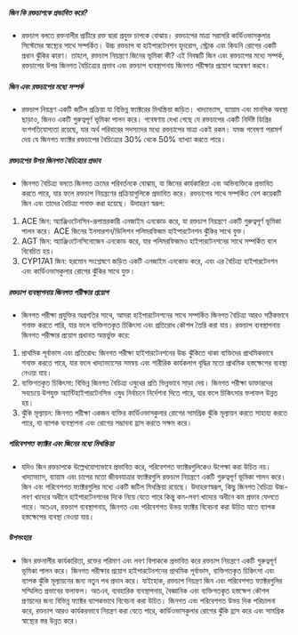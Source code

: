 ##### জিন কি রক্তচাপকে প্রভাবিত করে?
* রক্তচাপ বলতে রক্তনালীর প্রাচীরে রক্ত দ্বারা প্রযুক্ত চাপকে বোঝায়। রক্তচাপের মাত্রা সরাসরি কার্ডিওভাসকুলার সিস্টেমের স্বাস্থ্যের সাথে সম্পর্কিত। উচ্চ রক্তচাপ বা হাইপারটেনশন হৃদরোগ, স্ট্রোক এবং কিডনি রোগের একটি প্রধান ঝুঁকির কারণ। তাহলে, রক্তচাপ নিয়ন্ত্রণে জিনের ভূমিকা কী? এই নিবন্ধটি জিন এবং রক্তচাপের মধ্যে সম্পর্ক, রক্তচাপের উপর জিনগত বৈচিত্র্যের প্রভাব এবং রক্তচাপ ব্যবস্থাপনায় জিনগত পরীক্ষার প্রয়োগ অন্বেষণ করবে।

##### জিন এবং রক্তচাপের মধ্যে সম্পর্ক
* রক্তচাপ নিয়ন্ত্রণ একটি জটিল প্রক্রিয়া যা বিভিন্ন ফ্যাক্টরের মিথস্ক্রিয়া জড়িত। খাদ্যাভ্যাস, ব্যায়াম এবং মানসিক অবস্থা ছাড়াও, জিনও একটি গুরুত্বপূর্ণ ভূমিকা পালন করে। গবেষণায় দেখা গেছে যে রক্তচাপের একটি নির্দিষ্ট ডিগ্রির বংশগতিযোগ্যতা রয়েছে, যার অর্থ পরিবারের সদস্যদের মধ্যে রক্তচাপের মাত্রা একই রকম। যমজ গবেষণা পরামর্শ দেয় যে জিনগত ফ্যাক্টর রক্তচাপের বৈচিত্র্যের 30% থেকে 50% ব্যাখ্যা করতে পারে।

##### রক্তচাপের উপর জিনগত বৈচিত্র্যের প্রভাব
* জিনগত বৈচিত্র্য বলতে জিনগত ক্রমের পরিবর্তনকে বোঝায়, যা জিনের কার্যকারিতা এবং অভিব্যক্তিকে প্রভাবিত করতে পারে, যার ফলে রক্তচাপ নিয়ন্ত্রণের প্রক্রিয়াগুলিকে প্রভাবিত করে। রক্তচাপের সাথে সম্পর্কিত বেশ কয়েকটি জিন এবং তাদের বৈচিত্র্য শনাক্ত করা হয়েছে। উদাহরণ স্বরূপ:

1. ACE জিন: অ্যাঞ্জিওটেনসিন-রূপান্তরকারী এনজাইম এনকোড করে, যা রক্তচাপ নিয়ন্ত্রণে একটি গুরুত্বপূর্ণ ভূমিকা পালন করে। ACE জিনের ইনসারশন/ডিলিশন পলিমরফিজম হাইপারটেনশন ঝুঁকির সাথে যুক্ত।
2. AGT জিন: অ্যাঞ্জিওটেনসিনোজেন এনকোড করে, যার পলিমরফিজমও হাইপারটেনশনের সাথে সম্পর্কিত বলে বিবেচিত হয়।
3. CYP17A1 জিন: হরমোন সংশ্লেষণে জড়িত একটি এনজাইম এনকোড করে, এবং এর বৈচিত্র্য হাইপারটেনশন এবং কার্ডিওভাসকুলার রোগের ঝুঁকির সাথে যুক্ত।

##### রক্তচাপ ব্যবস্থাপনায় জিনগত পরীক্ষার প্রয়োগ
* জিনগত পরীক্ষা প্রযুক্তির অগ্রগতির সাথে, আমরা হাইপারটেনশনের সাথে সম্পর্কিত জিনগত বৈচিত্র্য আরও সঠিকভাবে শনাক্ত করতে পারি, যার ফলে ব্যক্তিগতকৃত চিকিৎসা এবং প্রতিরোধ কৌশল তৈরি করা যায়। রক্তচাপ ব্যবস্থাপনায় জিনগত পরীক্ষার প্রয়োগ প্রধানত অন্তর্ভুক্ত করে:

1. প্রাথমিক পূর্বাভাস এবং প্রতিরোধ: জিনগত পরীক্ষা হাইপারটেনশনের উচ্চ ঝুঁকিতে থাকা ব্যক্তিদের প্রাথমিকভাবে শনাক্ত করতে পারে, যার ফলে খাদ্যাভ্যাসের সমন্বয় এবং শারীরিক কার্যকলাপ বৃদ্ধির মতো প্রাথমিক হস্তক্ষেপের ব্যবস্থা নেওয়া যায়।
2. ব্যক্তিগতকৃত চিকিৎসা: বিভিন্ন জিনগত বৈচিত্র্য ওষুধের প্রতি ভিন্নভাবে সাড়া দেয়। জিনগত পরীক্ষা ডাক্তারদের সবচেয়ে উপযুক্ত অ্যান্টিহাইপারটেনসিভ ওষুধ নির্বাচনে নির্দেশনা দিতে পারে, যার ফলে চিকিৎসার ফলাফল উন্নত হয়।
3. ঝুঁকি মূল্যায়ন: জিনগত পরীক্ষা একজন ব্যক্তির কার্ডিওভাসকুলার রোগের সামগ্রিক ঝুঁকি মূল্যায়ন করতে সাহায্য করতে পারে, যা ব্যাপক ব্যবস্থাপনা এবং রোগের সম্ভাবনা হ্রাস করতে সক্ষম করে।

##### পরিবেশগত ফ্যাক্টর এবং জিনের মধ্যে মিথস্ক্রিয়া
* যদিও জিন রক্তচাপকে উল্লেখযোগ্যভাবে প্রভাবিত করে, পরিবেশগত ফ্যাক্টরগুলিকেও উপেক্ষা করা উচিত নয়। খাদ্যাভ্যাস, ব্যায়াম এবং চাপের মতো জীবনযাত্রার ফ্যাক্টরগুলি রক্তচাপ নিয়ন্ত্রণে একটি গুরুত্বপূর্ণ ভূমিকা পালন করে। জিন এবং পরিবেশগত ফ্যাক্টরগুলির মধ্যে একটি জটিল মিথস্ক্রিয়া রয়েছে। উদাহরণস্বরূপ, কিছু জিনগত বৈচিত্র্য উচ্চ-লবণ খাদ্যের অধীনে হাইপারটেনশনের দিকে নিয়ে যেতে পারে কিন্তু কম-লবণ খাদ্যের অধীনে কম প্রভাব ফেলতে পারে। অতএব, রক্তচাপ ব্যবস্থাপনায়, জিনগত এবং পরিবেশগত উভয় ফ্যাক্টর বিবেচনা করা উচিত যাতে ব্যাপক হস্তক্ষেপের ব্যবস্থা নেওয়া যায়।

##### উপসংহার
* জিন রক্তনালীর কার্যকারিতা, রক্তের পরিমাণ এবং লবণ বিপাককে প্রভাবিত করে রক্তচাপ নিয়ন্ত্রণে একটি গুরুত্বপূর্ণ ভূমিকা পালন করে। জিনগত পরীক্ষার প্রয়োগ হাইপারটেনশনের প্রাথমিক পূর্বাভাস, ব্যক্তিগতকৃত চিকিৎসা এবং ব্যাপক ঝুঁকি মূল্যায়নের জন্য নতুন পথ প্রদান করে। যাইহোক, রক্তচাপ নিয়ন্ত্রণ জিন এবং পরিবেশগত ফ্যাক্টরগুলির সম্মিলিত প্রভাবের ফলাফল। অতএব, ব্যবহারিক ব্যবস্থাপনায়, বৈজ্ঞানিক এবং ব্যক্তিগতকৃত হস্তক্ষেপ কৌশল প্রণয়নের জন্য বিভিন্ন ফ্যাক্টর ব্যাপকভাবে বিবেচনা করা উচিত। জিনগত এবং পরিবেশগত উভয় দিক পরিচালনা করে, রক্তচাপ আরও কার্যকরভাবে নিয়ন্ত্রণ করা যেতে পারে, কার্ডিওভাসকুলার রোগের ঝুঁকি হ্রাস করে এবং সামগ্রিক স্বাস্থ্যের স্তর উন্নত করে।